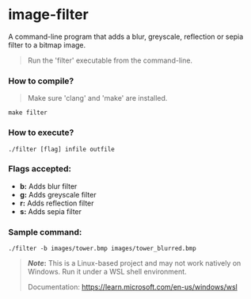 # image-filter
A command-line program that adds a blur, greyscale, reflection or sepia filter to a bitmap image.
> Run the 'filter' executable from the command-line.
### How to compile?
> Make sure 'clang' and 'make' are installed.
```
make filter
```
### How to execute?
```
./filter [flag] infile outfile
```
### Flags accepted:
- **b:** Adds blur filter
- **g:** Adds greyscale filter
- **r:** Adds reflection filter
- **s:** Adds sepia filter
### Sample command:
```
./filter -b images/tower.bmp images/tower_blurred.bmp
```
> **_Note_:** This is a Linux-based project and may not work natively on Windows. Run it under a WSL shell environment.
>
> Documentation: https://learn.microsoft.com/en-us/windows/wsl
